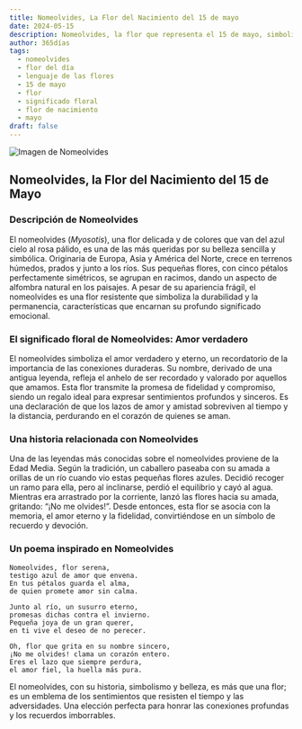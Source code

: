 ```yaml
---
title: Nomeolvides, La Flor del Nacimiento del 15 de mayo
date: 2024-05-15
description: Nomeolvides, la flor que representa el 15 de mayo, simboliza Amor verdadero. Descubre su fascinante historia, significado en el lenguaje de las flores y una poesía que celebra su belleza.
author: 365días
tags:
  - nomeolvides
  - flor del día
  - lenguaje de las flores
  - 15 de mayo
  - flor
  - significado floral
  - flor de nacimiento
  - mayo
draft: false
---
```



![Imagen de Nomeolvides](https://cdn.pixabay.com/photo/2020/05/11/18/59/nots-5159760_640.jpg#center)


## Nomeolvides, la Flor del Nacimiento del 15 de Mayo

### Descripción de Nomeolvides

El nomeolvides (_Myosotis_), una flor delicada y de colores que van del azul cielo al rosa pálido, es una de las más queridas por su belleza sencilla y simbólica. Originaria de Europa, Asia y América del Norte, crece en terrenos húmedos, prados y junto a los ríos. Sus pequeñas flores, con cinco pétalos perfectamente simétricos, se agrupan en racimos, dando un aspecto de alfombra natural en los paisajes. A pesar de su apariencia frágil, el nomeolvides es una flor resistente que simboliza la durabilidad y la permanencia, características que encarnan su profundo significado emocional.

### El significado floral de Nomeolvides: Amor verdadero

El nomeolvides simboliza el amor verdadero y eterno, un recordatorio de la importancia de las conexiones duraderas. Su nombre, derivado de una antigua leyenda, refleja el anhelo de ser recordado y valorado por aquellos que amamos. Esta flor transmite la promesa de fidelidad y compromiso, siendo un regalo ideal para expresar sentimientos profundos y sinceros. Es una declaración de que los lazos de amor y amistad sobreviven al tiempo y la distancia, perdurando en el corazón de quienes se aman.

### Una historia relacionada con Nomeolvides

Una de las leyendas más conocidas sobre el nomeolvides proviene de la Edad Media. Según la tradición, un caballero paseaba con su amada a orillas de un río cuando vio estas pequeñas flores azules. Decidió recoger un ramo para ella, pero al inclinarse, perdió el equilibrio y cayó al agua. Mientras era arrastrado por la corriente, lanzó las flores hacia su amada, gritando: “¡No me olvides!”. Desde entonces, esta flor se asocia con la memoria, el amor eterno y la fidelidad, convirtiéndose en un símbolo de recuerdo y devoción.

### Un poema inspirado en Nomeolvides

```
Nomeolvides, flor serena,  
testigo azul de amor que envena.  
En tus pétalos guarda el alma,  
de quien promete amor sin calma.  

Junto al río, un susurro eterno,  
promesas dichas contra el invierno.  
Pequeña joya de un gran querer,  
en ti vive el deseo de no perecer.  

Oh, flor que grita en su nombre sincero,  
¡No me olvides! clama un corazón entero.  
Eres el lazo que siempre perdura,  
el amor fiel, la huella más pura.  
```

El nomeolvides, con su historia, simbolismo y belleza, es más que una flor; es un emblema de los sentimientos que resisten el tiempo y las adversidades. Una elección perfecta para honrar las conexiones profundas y los recuerdos imborrables.
